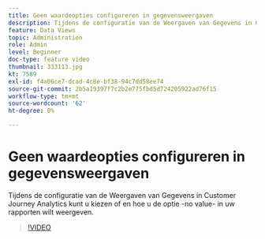 ```yaml
---
title: Geen waardeopties configureren in gegevensweergaven
description: Tijdens de configuratie van de Weergaven van Gegevens in Customer Journey Analytics kunt u kiezen of en hoe u de optie -no value- in uw rapporten wilt weergeven.
feature: Data Views
topic: Administration
role: Admin
level: Beginner
doc-type: feature video
thumbnail: 333113.jpg
kt: 7589
exl-id: f4a06ce7-dcad-4c8e-bf38-94c7dd58ee74
source-git-commit: 2b5a19397f7c2b2e775fbd5d724205922ad76f15
workflow-type: tm+mt
source-wordcount: '62'
ht-degree: 0%

---
```


# Geen waardeopties configureren in gegevensweergaven

Tijdens de configuratie van de Weergaven van Gegevens in Customer Journey Analytics kunt u kiezen of en hoe u de optie -no value- in uw rapporten wilt weergeven.

>[!VIDEO](https://video.tv.adobe.com/v/333113/?quality=12&learn=on)
